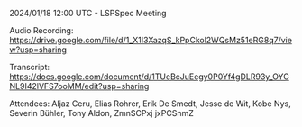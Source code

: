 2024/01/18 12:00 UTC - LSPSpec Meeting

Audio Recording: https://drive.google.com/file/d/1_X1I3XazqS_kPpCkol2WQsMz51eRG8q7/view?usp=sharing

Transcript: https://docs.google.com/document/d/1TUeBcJuEegy0P0Yf4gDLR93y_OYGNL9I42lVFS7ooMM/edit?usp=sharing

Attendees: Aljaz Ceru, Elias Rohrer, Erik De Smedt, Jesse de Wit, Kobe Nys, Severin Bühler, Tony Aldon, ZmnSCPxj jxPCSnmZ
